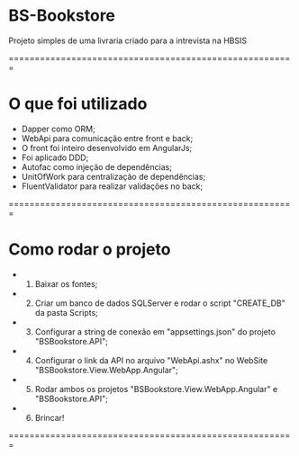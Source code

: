 # BS-Bookstore
Projeto simples de uma livraria criado para a intrevista na HBSIS

=======================================================

# O que foi utilizado
- Dapper como ORM;
- WebApi para comunicação entre front e back;
- O front foi inteiro desenvolvido em AngularJs;
- Foi aplicado DDD;
- Autofac como injeção de dependências;
- UnitOfWork para centralização de dependências;
- FluentValidator para realizar validações no back;

=======================================================

# Como rodar o projeto

- 1. Baixar os fontes;
- 2. Criar um banco de dados SQLServer e rodar o script "CREATE_DB" da pasta Scripts;
- 3. Configurar a string de conexão em "appsettings.json" do projeto "BSBookstore.API";
- 4. Configurar o link da API no arquivo "WebApi.ashx" no WebSite "BSBookstore.View.WebApp.Angular";
- 5. Rodar ambos os projetos "BSBookstore.View.WebApp.Angular" e "BSBookstore.API";
- 6. Brincar!

=======================================================
